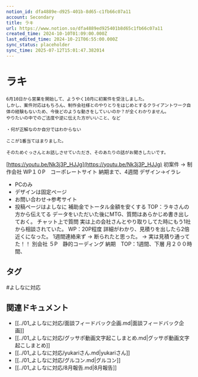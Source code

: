 ```yaml
---
notion_id: dfa4889e-d925-401b-8d65-c1fb66c07a11
account: Secondary
title: ラキ
url: https://www.notion.so/dfa4889ed925401b8d65c1fb66c07a11
created_time: 2024-10-10T01:09:00.000Z
last_edited_time: 2024-10-21T06:55:00.000Z
sync_status: placeholder
sync_time: 2025-07-12T15:01:47.382014
---
```

# ラキ

```plain text
6月10日から営業を開始して、ようやく10月に初案件を受注しました。
しかし、案件対応はもちろん、制作会社様とのやりとりをはじめとするクライアントワーク自体の経験もないため、今後どのような動きをしていいのか？が全くわかりません。
やりたいの中でのご法度や逆に伝えた方がいいこと、など

・何が正解なのか自分ではわからない

ここが1番当てはまりました。

そのためぐっさんとお話しさせていただき、そのあたりの話がお聞きしたいです。
```
[https://youtu.be/Nk3j3P_HJJg](https://youtu.be/Nk3j3P_HJJg)
初案件
→ 制作会社
WP１０P　コーポレートサイト
納期まで、4週間
デザイン→イラレ
  - PCのみ
  - デザインは固定ページ
  - お問い合わせ→参考サイト
  - 投稿ページはよしなに
補助金でトータル金額を安くする
TOP：ラキさんの方から伝えてる
データをいただいた後にMTG、質問はあらかじめ書き出しておく。
チャット上で質問
実は上の会社さんとやり取りしてた時にもう1社から相談されていた。
  WP：20P程度
  詳細がわかり、見積りを出したら2倍近くになった。
  1週間連絡来ず → 断られたと思った。 → 実は見積り通ってた！！
別会社
５P　静的コーディング
納期　TOP：1週間、下層
月２００時間、

## タグ

#よしなに対応 

## 関連ドキュメント

- [[../01_よしなに対応/面談フィードバック企画.md|面談フィードバック企画]]
- [[../01_よしなに対応/グッサポ動画文字起こしまとめ.md|グッサポ動画文字起こしまとめ]]
- [[../01_よしなに対応/yukariさん.md|yukariさん]]
- [[../01_よしなに対応/グルコン.md|グルコン]]
- [[../01_よしなに対応/8月報告.md|8月報告]]
